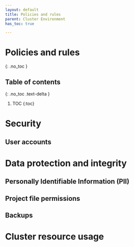 ```yaml
---
layout: default
title: Policies and rules
parent: Cluster Environment
has_toc: true

---
```


# Policies and rules
{: .no_toc }

## Table of contents
{: .no_toc .text-delta }

1. TOC
{:toc}

# Security

## User accounts


# Data protection and integrity

## Personally Identifiable Information (PII)

## Project file permissions 

## Backups


# Cluster resource usage






